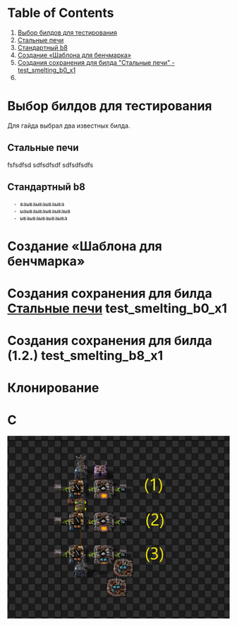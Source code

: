 # Table of Contents

1. [Выбор билдов для тестирования](#Выбор-билдов-для-тестирования)
  1. [Стальные печи](#Стальные-печи)
  2. [Стандартный b8](#Стандартный-b8)
2. [Создание «Шаблона для бенчмарка»](#Создание-«Шаблона-для-бенчмарка»)
3. [Создания сохранения для билда "Стальные печи" - test_smelting_b0_x1](#ffgfgfg)
4. []()

# Выбор билдов для тестирования
Для гайда выбрал два известных билда.
## Стальные печи

fsfsdfsd
sdfsdfsdf
sdfsdfsdfs


## Стандартный b8
      - ваываываываыва
      - ыаываываываываыв
      - ываываываываыва

# Создание «Шаблона для бенчмарка»
# Создания сохранения для билда [Стальные печи](#Стальные-печи) test_smelting_b0_x1
# Создания сохранения для билда (1.2.) test_smelting_b8_x1
# Клонирование





# C


![alt text](img/test_1.png "Описание будет тут")

